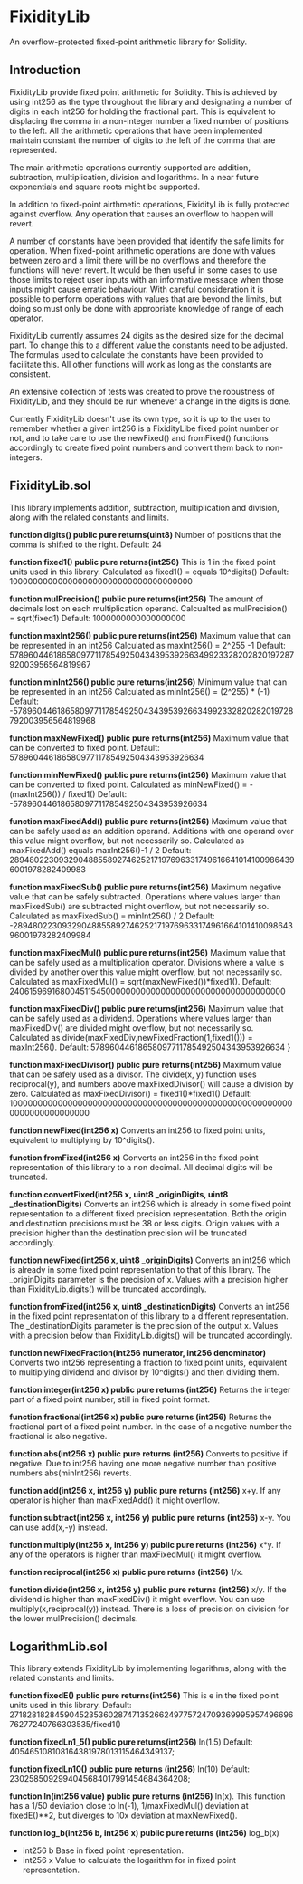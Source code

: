 # FixidityLib
An overflow-protected fixed-point arithmetic library for Solidity.

## Introduction
FixidityLib provide fixed point arithmetic for Solidity. This is achieved by
using int256 as the type throughout the library and designating a number of
digits in each int256 for holding the fractional part. This is equivalent to
displacing the comma in a non-integer number a fixed number of positions to the
left. All the arithmetic operations that have been implemented maintain 
constant the number of digits to the left of the comma that are represented.

The main arithmetic operations currently supported are addition, subtraction,
multiplication, division and logarithms. In a near future exponentials and
square roots might be supported.

In addition to fixed-point airthmetic operations, FixidityLib is fully 
protected against overflow. Any operation that causes an overflow to happen
will revert. 

A number of constants have been provided that identify the safe
limits for operation. When fixed-point arithmetic operations are done with 
values between zero and a limit there will be no overflows and therefore the
functions will never revert. It would be then useful in some cases to use 
those limits to reject user inputs with an informative message when those 
inputs might cause erratic behaviour. With careful consideration it is 
possible to perform operations with values that are beyond the limits, but 
doing so must only be done with appropriate knowledge of range of each 
operator.

FixidityLib currently assumes 24 digits as the desired size for the decimal
part. To change this to a different value the constants need to be adjusted.
The formulas used to calculate the constants have been provided to facilitate
this. All other functions will work as long as the constants are consistent.

An extensive collection of tests was created to prove the robustness of
FixidityLib, and they should be run whenever a change in the digits is done.

Currently FixidityLib doesn't use its own type, so it is up to the user to 
remember whether a given int256 is a FixidityLibe fixed point number or not,
and to take care to use the newFixed() and fromFixed() functions accordingly
to create fixed point numbers and convert them back to non-integers.

## FixidityLib.sol
This library implements  addition, subtraction,
multiplication and division, along with the related constants and limits.

**function digits() public pure returns(uint8)**
Number of positions that the comma is shifted to the right.
Default: 24

**function fixed1() public pure returns(int256)**
This is 1 in the fixed point units used in this library. 
Calculated as fixed1() = equals 10^digits()
Default: 1000000000000000000000000000000000000

**function mulPrecision() public pure returns(int256)**
The amount of decimals lost on each multiplication operand.
Calcualted as mulPrecision() = sqrt(fixed1)
Default: 1000000000000000000

**function maxInt256() public pure returns(int256)**
Maximum value that can be represented in an int256
Calculated as maxInt256() = 2^255 -1
Default: 57896044618658097711785492504343953926634992332820282019728792003956564819967

**function minInt256() public pure returns(int256)**
Minimum value that can be represented in an int256
Calculated as minInt256() = (2^255) * (-1)
Default: -57896044618658097711785492504343953926634992332820282019728792003956564819968

**function maxNewFixed() public pure returns(int256)**
Maximum value that can be converted to fixed point.
Default: 57896044618658097711785492504343953926634

**function minNewFixed() public pure returns(int256)**
Maximum value that can be converted to fixed point.
Calculated as minNewFixed() = -(maxInt256()) / fixed1()
Default: -57896044618658097711785492504343953926634

**function maxFixedAdd() public pure returns(int256)**
Maximum value that can be safely used as an addition operand. 
Additions with one operand over this value might overflow, but not necessarily 
so.
Calculated as maxFixedAdd() equals maxInt256()-1 / 2
Default: 28948022309329048855892746252171976963317496166410141009864396001978282409983

**function maxFixedSub() public pure returns(int256)**
Maximum negative value that can be safely subtracted. Operations where values
larger than maxFixedSub() are subtracted might overflow, but not necessarily 
so.
Calculated as maxFixedSub() = minInt256() / 2
Default: -28948022309329048855892746252171976963317496166410141009864396001978282409984

**function maxFixedMul() public pure returns(int256)**
Maximum value that can be safely used as a multiplication operator. 
Divisions where a value is divided by another over this value might overflow, 
but not necessarily so.
Calculated as maxFixedMul() = sqrt(maxNewFixed())*fixed1().
Default: 240615969168004511545000000000000000000000000000000000000

**function maxFixedDiv() public pure returns(int256)**
Maximum value that can be safely used as a dividend.
Operations where values larger than maxFixedDiv() are divided might 
overflow, but not necessarily so.
Calculated as divide(maxFixedDiv,newFixedFraction(1,fixed1())) = maxInt256().
Default: 57896044618658097711785492504343953926634
    }

**function maxFixedDivisor() public pure returns(int256)**
Maximum value that can be safely used as a divisor. The divide(x, y) function 
uses reciprocal(y), and numbers above maxFixedDivisor() will cause a division
by zero.
Calculated as maxFixedDivisor() = fixed1()*fixed1()
Default: 1000000000000000000000000000000000000000000000000000000000000000000000000

**function newFixed(int256 x)**
Converts an int256 to fixed point units, equivalent to multiplying by 
10^digits().

**function fromFixed(int256 x)**
Converts an int256 in the fixed point representation of this library to a non 
decimal. All decimal digits will be truncated.

**function convertFixed(int256 x, uint8 _originDigits, uint8 _destinationDigits)**
Converts an int256 which is already in some fixed point representation to a
different fixed precision representation. Both the origin and destination 
precisions must be 38 or less digits. Origin values with a precision higher 
than the destination precision will be truncated accordingly.

**function newFixed(int256 x, uint8 _originDigits)**
Converts an int256 which is already in some fixed point representation to that 
of this library. The _originDigits parameter is the precision of x. Values with
a precision higher than FixidityLib.digits() will be truncated accordingly.

**function fromFixed(int256 x, uint8 _destinationDigits)**
Converts an int256 in the fixed point representation of this library to a 
different representation. The _destinationDigits parameter is the precision of
the output x. Values with a precision below than FixidityLib.digits() will be
truncated accordingly.

**function newFixedFraction(int256 numerator, int256 denominator)**
Converts two int256 representing a fraction to fixed point units, equivalent to
multiplying dividend and divisor by 10^digits() and then dividing them.

**function integer(int256 x) public pure returns (int256)**
Returns the integer part of a fixed point number, still in fixed point format.

**function fractional(int256 x) public pure returns (int256)**
Returns the fractional part of a fixed point number. In the case of a negative
number the fractional is also negative.

**function abs(int256 x) public pure returns (int256)**
Converts to positive if negative.
Due to int256 having one more negative number than positive numbers 
abs(minInt256) reverts.

**function add(int256 x, int256 y) public pure returns (int256)**
x+y. If any operator is higher than maxFixedAdd() it might overflow.

**function subtract(int256 x, int256 y) public pure returns (int256)**
x-y. You can use add(x,-y) instead. 

**function multiply(int256 x, int256 y) public pure returns (int256)**
x*y. If any of the operators is higher than maxFixedMul() it might overflow.

**function reciprocal(int256 x) public pure returns (int256)**
1/x.

**function divide(int256 x, int256 y) public pure returns (int256)**
x/y. If the dividend is higher than maxFixedDiv() it might overflow. You can 
use multiply(x,reciprocal(y)) instead.
There is a loss of precision on division for the lower mulPrecision() decimals.

## LogarithmLib.sol
This library extends FixidityLib by implementing logarithms, along with the related constants and limits.

**function fixedE() public pure returns(int256)**
This is e in the fixed point units used in this library.
Default: 27182818284590452353602874713526624977572470936999595749669676277240766303535/fixed1()

**function fixedLn1_5() public pure returns(int256)**
ln(1.5)
Default: 405465108108164381978013115464349137;

**function fixedLn10() public pure returns (int256)**
ln(10)
Default: 2302585092994045684017991454684364208;

**function ln(int256 value) public pure returns (int256)**
ln(x). This function has a 1/50 deviation close to ln(-1), 1/maxFixedMul() deviation at fixedE()**2, but diverges to 10x deviation at maxNewFixed().

**function log_b(int256 b, int256 x) public pure returns (int256)**
log_b(x)
 - int256 b Base in fixed point representation.
 - int256 x Value to calculate the logarithm for in fixed point representation.

